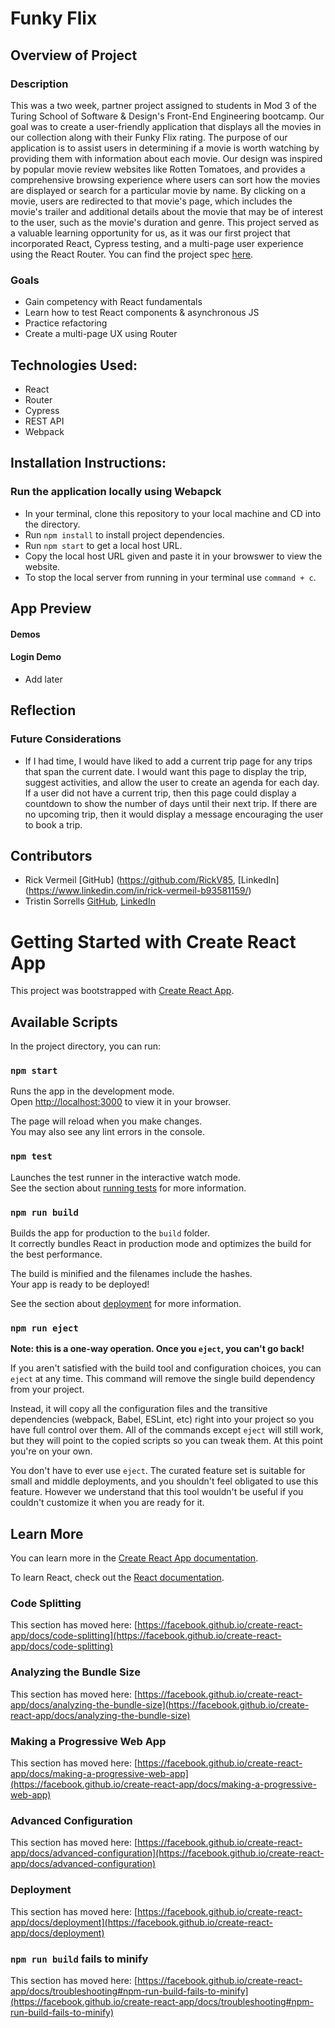 # Funky Flix
## Overview of Project 
### Description
This was a two week, partner project assigned to students in Mod 3 of the Turing School of Software & Design's Front-End Engineering bootcamp. Our goal was to create a user-friendly application that displays all the movies in our collection along with their Funky Flix rating. The purpose of our application is to assist users in determining if a movie is worth watching by providing them with information about each movie. Our design was inspired by popular movie review websites like Rotten Tomatoes, and provides a comprehensive browsing experience where users can sort how the movies are displayed or search for a particular movie by name. By clicking on a movie, users are redirected to that movie's page, which includes the movie's trailer and additional details about the movie that may be of interest to the user, such as the movie's duration and genre. This project served as a valuable learning opportunity for us, as it was our first project that incorporated React, Cypress testing, and a multi-page user experience using the React Router. You can find the project spec [here](https://frontend.turing.edu/projects/module-3/rancid-tomatillos-v3.html). 

### Goals
- Gain competency with React fundamentals
- Learn how to test React components & asynchronous JS
- Practice refactoring
- Create a multi-page UX using Router

## Technologies Used:
- React 
- Router
- Cypress
- REST API
- Webpack

## Installation Instructions:

### Run the application locally using Webapck
- In your terminal, clone this repository to your local machine and CD into the directory. 
- Run `npm install` to install project dependencies.
- Run `npm start` to get a local host URL. 
- Copy the local host URL given and paste it in your browswer to view the website.
- To stop the local server from running in your terminal use `command + c`.


## App Preview
#### Demos

#### Login Demo
- Add later

## Reflection

### Future Considerations
- If I had time, I would have liked to add a current trip page for any trips that span the current date. I would want this page to display the trip, suggest activities, and allow the user to create an agenda for each day. If a user did not have a current trip, then this page could display a countdown to show the number of days until their next trip. If there are no upcoming trip, then it would display a message encouraging the user to book a trip.

## Contributors
- Rick Vermeil [GitHub] (https://github.com/RickV85, [LinkedIn] (https://www.linkedin.com/in/rick-vermeil-b93581159/)
- Tristin Sorrells [GitHub](https://github.com/Tristinsorrells1), [LinkedIn](https://www.linkedin.com/in/tristinsorrells/)
























# Getting Started with Create React App

This project was bootstrapped with [Create React App](https://github.com/facebook/create-react-app).

## Available Scripts

In the project directory, you can run:

### `npm start`

Runs the app in the development mode.\
Open [http://localhost:3000](http://localhost:3000) to view it in your browser.

The page will reload when you make changes.\
You may also see any lint errors in the console.

### `npm test`

Launches the test runner in the interactive watch mode.\
See the section about [running tests](https://facebook.github.io/create-react-app/docs/running-tests) for more information.

### `npm run build`

Builds the app for production to the `build` folder.\
It correctly bundles React in production mode and optimizes the build for the best performance.

The build is minified and the filenames include the hashes.\
Your app is ready to be deployed!

See the section about [deployment](https://facebook.github.io/create-react-app/docs/deployment) for more information.

### `npm run eject`

**Note: this is a one-way operation. Once you `eject`, you can't go back!**

If you aren't satisfied with the build tool and configuration choices, you can `eject` at any time. This command will remove the single build dependency from your project.

Instead, it will copy all the configuration files and the transitive dependencies (webpack, Babel, ESLint, etc) right into your project so you have full control over them. All of the commands except `eject` will still work, but they will point to the copied scripts so you can tweak them. At this point you're on your own.

You don't have to ever use `eject`. The curated feature set is suitable for small and middle deployments, and you shouldn't feel obligated to use this feature. However we understand that this tool wouldn't be useful if you couldn't customize it when you are ready for it.

## Learn More

You can learn more in the [Create React App documentation](https://facebook.github.io/create-react-app/docs/getting-started).

To learn React, check out the [React documentation](https://reactjs.org/).

### Code Splitting

This section has moved here: [https://facebook.github.io/create-react-app/docs/code-splitting](https://facebook.github.io/create-react-app/docs/code-splitting)

### Analyzing the Bundle Size

This section has moved here: [https://facebook.github.io/create-react-app/docs/analyzing-the-bundle-size](https://facebook.github.io/create-react-app/docs/analyzing-the-bundle-size)

### Making a Progressive Web App

This section has moved here: [https://facebook.github.io/create-react-app/docs/making-a-progressive-web-app](https://facebook.github.io/create-react-app/docs/making-a-progressive-web-app)

### Advanced Configuration

This section has moved here: [https://facebook.github.io/create-react-app/docs/advanced-configuration](https://facebook.github.io/create-react-app/docs/advanced-configuration)

### Deployment

This section has moved here: [https://facebook.github.io/create-react-app/docs/deployment](https://facebook.github.io/create-react-app/docs/deployment)

### `npm run build` fails to minify

This section has moved here: [https://facebook.github.io/create-react-app/docs/troubleshooting#npm-run-build-fails-to-minify](https://facebook.github.io/create-react-app/docs/troubleshooting#npm-run-build-fails-to-minify)
